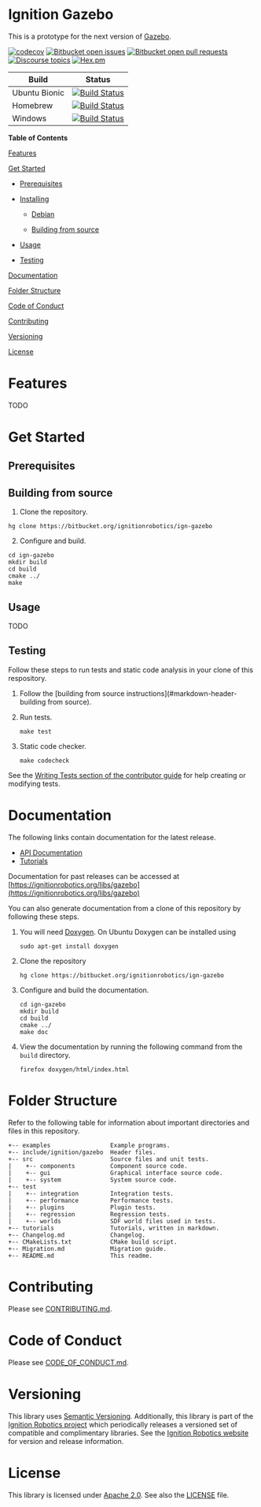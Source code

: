 # Ignition Gazebo

This is a prototype for the next version of [Gazebo](http://gazebosim.org).

[![codecov](https://codecov.io/bb/ignitionrobotics/ign-gazebo/branch/default/graph/badge.svg)](https://codecov.io/bb/ignitionrobotics/ign-gazebo)
[![Bitbucket open issues](https://img.shields.io/bitbucket/issues-raw/ignitionrobotics/ign-gazebo.svg)](https://bitbucket.org/ignitionrobotics/ign-gazebo/issues)
[![Bitbucket open pull requests](https://img.shields.io/bitbucket/pr-raw/ignitionrobotics/ign-gazebo.svg)](https://bitbucket.org/ignitionrobotics/ign-gazebo/pull-requests)
[![Discourse topics](https://img.shields.io/discourse/https/community.gazebosim.org/topics.svg)](https://community.gazebosim.org)
[![Hex.pm](https://img.shields.io/hexpm/l/plug.svg)](https://www.apache.org/licenses/LICENSE-2.0)

Build | Status
-- | --
Ubuntu Bionic | [![Build Status](https://build.osrfoundation.org/buildStatus/icon?job=ignition_gazebo-ci-default-bionic-amd64)](https://build.osrfoundation.org/job/ignition_gazebo-ci-default-bionic-amd64)  
Homebrew      | [![Build Status](https://build.osrfoundation.org/buildStatus/icon?job=ignition_gazebo-ci-default-homebrew-amd64)](https://build.osrfoundation.org/job/ignition_gazebo-ci-default-homebrew-amd64)  
Windows       | [![Build Status](https://build.osrfoundation.org/buildStatus/icon?job=ignition_gazebo-ci-default-windows7-amd64)](https://build.osrfoundation.org/job/ignition_gazebo-ci-default-windows7-amd64)

**Table of Contents**

[Features](#markdown-header-features)

[Get Started](#markdown-header-install)

* [Prerequisites](#markdown-header-prerequisites)

* [Installing](#markdown-header-prerequisites)

  * [Debian](#markdown-header-debian)

  * [Building from source](#markdown-header-building-from-source)

* [Usage](#markdown-header-usage)

* [Testing](#markdown-header-testing)

[Documentation](#markdown-header-documentation)

[Folder Structure](#markdown-header-folder-structure)

[Code of Conduct](#markdown-header-code-of-conduct)

[Contributing](#markdown-header-code-of-contributing)

[Versioning](#markdown-header-versioning)

[License](#markdown-header-license)

# Features

TODO

# Get Started

## Prerequisites

## Building from source

1. Clone the repository.

```
hg clone https://bitbucket.org/ignitionrobotics/ign-gazebo
```

2. Configure and  build.

```
cd ign-gazebo
mkdir build
cd build
cmake ../
make
```

## Usage

TODO

## Testing

Follow these steps to run tests and static code analysis in your clone of this respository.

1. Follow the [building from source instructions](#markdown-header-building from source).

2. Run tests.

    ```
    make test
    ```

3. Static code checker.

    ```
    make codecheck
    ```

See the [Writing Tests section of the contributor guide](https://bitbucket.org/ignitionrobotics/ign-gazebo/src/406665896aa40bb42f14cf61d48b3d94f2fc5dd8/CONTRIBUTING.md#markdown-header-writing-tests) for help creating or modifying tests.

# Documentation

The following links contain documentation for the latest release.

* [API Documentation](https://ignitionrobotics.org/libs/gazebo/latest)
* [Tutorials](https://ignitionrobotics.org/libs/gazebo/latest/tutorials)

Documentation for past releases can be accessed at [https://ignitionrobotics.org/libs/gazebo](https://ignitionrobotics.org/libs/gazebo)

You can also generate documentation from a clone of this repository by following these steps.

1. You will need [Doxygen](http://www.doxygen.org/). On Ubuntu Doxygen can be installed using

    ```
    sudo apt-get install doxygen
    ```

2. Clone the repository

    ```
    hg clone https://bitbucket.org/ignitionrobotics/ign-gazebo
    ```

3. Configure and build the documentation.

    ```
    cd ign-gazebo
    mkdir build
    cd build
    cmake ../
    make doc
    ```

4. View the documentation by running the following command from the `build` directory.

    ```
    firefox doxygen/html/index.html
    ```
    
# Folder Structure

Refer to the following table for information about important directories and files in this repository.

```
+-- examples                 Example programs.  
+-- include/ignition/gazebo  Header files.  
+-- src                      Source files and unit tests.  
|    +-- components          Component source code.  
|    +-- gui                 Graphical interface source code.  
|    +-- system              System source code.
+-- test
|    +-- integration         Integration tests.
|    +-- performance         Performance tests.
|    +-- plugins             Plugin tests.
|    +-- regression          Regression tests.
|    +-- worlds              SDF world files used in tests.
+-- tutorials                Tutorials, written in markdown. 
+-- Changelog.md             Changelog.
+-- CMakeLists.txt           CMake build script.  
+-- Migration.md             Migration guide.  
+-- README.md                This readme.  
```

# Contributing

Please see
[CONTRIBUTING.md](https://bitbucket.org/ignitionrobotics/ign-gazebo/src/406665896aa40bb42f14cf61d48b3d94f2fc5dd8/CONTRIBUTING.md?at=default&fileviewer=file-view-default).

# Code of Conduct

Please see
[CODE_OF_CONDUCT.md](https://bitbucket.org/ignitionrobotics/ign-gazebo/src/406665896aa40bb42f14cf61d48b3d94f2fc5dd8/CODE_OF_CONDUCT.md?at=default&fileviewer=file-view-default).

# Versioning

This library uses [Semantic Versioning](https://semver.org/). Additionally, this library is part of the [Ignition Robotics project](https://ignitionrobotics.org) which periodically releases a versioned set of compatible and complimentary libraries. See the [Ignition Robotics website](https://ignitionrobotics.org) for version and release information.

# License

This library is licensed under [Apache 2.0](https://www.apache.org/licenses/LICENSE-2.0). See also the [LICENSE](https://bitbucket.org/ignitionrobotics/ign-gazebo/src/406665896aa40bb42f14cf61d48b3d94f2fc5dd8/LICENSE?at=default&fileviewer=file-view-default) file.



